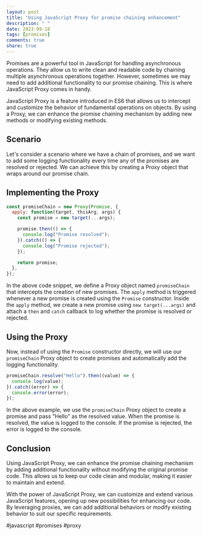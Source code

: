 ```yaml
---
layout: post
title: "Using JavaScript Proxy for promise chaining enhancement"
description: " "
date: 2023-09-18
tags: [promises]
comments: true
share: true
---
```


Promises are a powerful tool in JavaScript for handling asynchronous operations. They allow us to write clean and readable code by chaining multiple asynchronous operations together. However, sometimes we may need to add additional functionality to our promise chaining. This is where JavaScript Proxy comes in handy.

JavaScript Proxy is a feature introduced in ES6 that allows us to intercept and customize the behavior of fundamental operations on objects. By using a Proxy, we can enhance the promise chaining mechanism by adding new methods or modifying existing methods.

## Scenario

Let's consider a scenario where we have a chain of promises, and we want to add some logging functionality every time any of the promises are resolved or rejected. We can achieve this by creating a Proxy object that wraps around our promise chain.

## Implementing the Proxy

```javascript
const promiseChain = new Proxy(Promise, {
  apply: function(target, thisArg, args) {
    const promise = new target(...args);

    promise.then(() => {
      console.log("Promise resolved");
    }).catch(() => {
      console.log("Promise rejected");
    });

    return promise;
  },
});
```

In the above code snippet, we define a Proxy object named `promiseChain` that intercepts the creation of new promises. The `apply` method is triggered whenever a new promise is created using the `Promise` constructor. Inside the `apply` method, we create a new promise using `new target(...args)` and attach a `then` and `catch` callback to log whether the promise is resolved or rejected.

## Using the Proxy

Now, instead of using the `Promise` constructor directly, we will use our `promiseChain` Proxy object to create promises and automatically add the logging functionality.

```javascript
promiseChain.resolve("Hello").then((value) => {
  console.log(value);
}).catch((error) => {
  console.error(error);
});
```

In the above example, we use the `promiseChain` Proxy object to create a promise and pass "Hello" as the resolved value. When the promise is resolved, the value is logged to the console. If the promise is rejected, the error is logged to the console.

## Conclusion

Using JavaScript Proxy, we can enhance the promise chaining mechanism by adding additional functionality without modifying the original promise code. This allows us to keep our code clean and modular, making it easier to maintain and extend.

With the power of JavaScript Proxy, we can customize and extend various JavaScript features, opening up new possibilities for enhancing our code. By leveraging proxies, we can add additional behaviors or modify existing behavior to suit our specific requirements.

#javascript #promises #proxy
